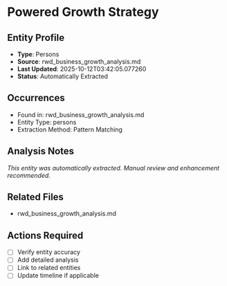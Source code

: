 # Powered Growth Strategy

## Entity Profile
- **Type**: Persons
- **Source**: rwd_business_growth_analysis.md
- **Last Updated**: 2025-10-12T03:42:05.077260
- **Status**: Automatically Extracted

## Occurrences
- Found in: rwd_business_growth_analysis.md
- Entity Type: persons
- Extraction Method: Pattern Matching

## Analysis Notes
*This entity was automatically extracted. Manual review and enhancement recommended.*

## Related Files
- rwd_business_growth_analysis.md

## Actions Required
- [ ] Verify entity accuracy
- [ ] Add detailed analysis
- [ ] Link to related entities
- [ ] Update timeline if applicable
